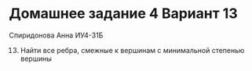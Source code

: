 # Домашнее задание 4 Вариант 13
Спиридонова Анна ИУ4-31Б

13.	Найти все ребра, смежные к вершинам с минимальной степенью вершины
